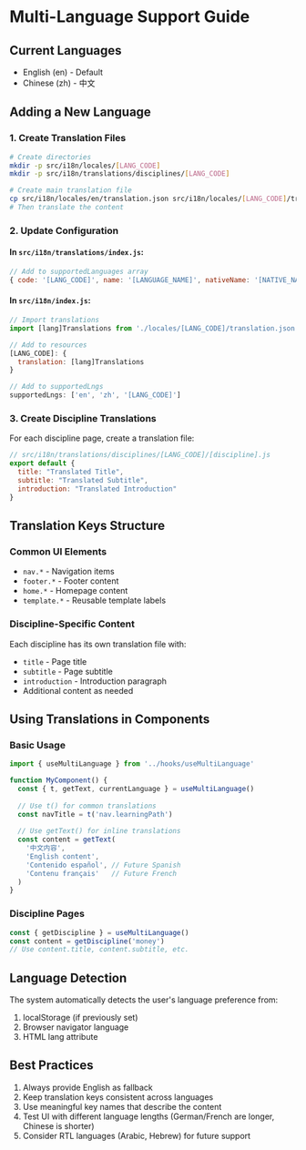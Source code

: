 # Multi-Language Support Guide

## Current Languages
- English (en) - Default
- Chinese (zh) - 中文

## Adding a New Language

### 1. Create Translation Files
```bash
# Create directories
mkdir -p src/i18n/locales/[LANG_CODE]
mkdir -p src/i18n/translations/disciplines/[LANG_CODE]

# Create main translation file
cp src/i18n/locales/en/translation.json src/i18n/locales/[LANG_CODE]/translation.json
# Then translate the content
```

### 2. Update Configuration

#### In `src/i18n/translations/index.js`:
```javascript
// Add to supportedLanguages array
{ code: '[LANG_CODE]', name: '[LANGUAGE_NAME]', nativeName: '[NATIVE_NAME]' }
```

#### In `src/i18n/index.js`:
```javascript
// Import translations
import [lang]Translations from './locales/[LANG_CODE]/translation.json';

// Add to resources
[LANG_CODE]: {
  translation: [lang]Translations
}

// Add to supportedLngs
supportedLngs: ['en', 'zh', '[LANG_CODE]']
```

### 3. Create Discipline Translations
For each discipline page, create a translation file:
```javascript
// src/i18n/translations/disciplines/[LANG_CODE]/[discipline].js
export default {
  title: "Translated Title",
  subtitle: "Translated Subtitle",
  introduction: "Translated Introduction"
}
```

## Translation Keys Structure

### Common UI Elements
- `nav.*` - Navigation items
- `footer.*` - Footer content
- `home.*` - Homepage content
- `template.*` - Reusable template labels

### Discipline-Specific Content
Each discipline has its own translation file with:
- `title` - Page title
- `subtitle` - Page subtitle
- `introduction` - Introduction paragraph
- Additional content as needed

## Using Translations in Components

### Basic Usage
```javascript
import { useMultiLanguage } from '../hooks/useMultiLanguage'

function MyComponent() {
  const { t, getText, currentLanguage } = useMultiLanguage()
  
  // Use t() for common translations
  const navTitle = t('nav.learningPath')
  
  // Use getText() for inline translations
  const content = getText(
    '中文内容',
    'English content',
    'Contenido español', // Future Spanish
    'Contenu français'   // Future French
  )
}
```

### Discipline Pages
```javascript
const { getDiscipline } = useMultiLanguage()
const content = getDiscipline('money')
// Use content.title, content.subtitle, etc.
```

## Language Detection
The system automatically detects the user's language preference from:
1. localStorage (if previously set)
2. Browser navigator language
3. HTML lang attribute

## Best Practices
1. Always provide English as fallback
2. Keep translation keys consistent across languages
3. Use meaningful key names that describe the content
4. Test UI with different language lengths (German/French are longer, Chinese is shorter)
5. Consider RTL languages (Arabic, Hebrew) for future support